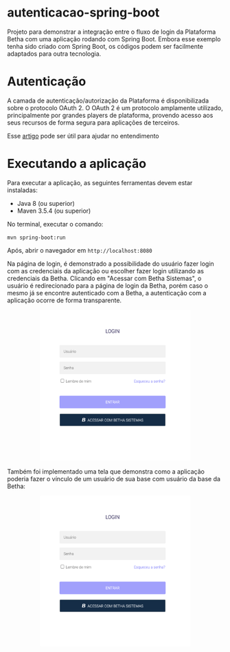 # autenticacao-spring-boot

Projeto para demonstrar a integração entre o fluxo de login da Plataforma Betha com uma aplicação rodando 
com Spring Boot. Embora esse exemplo tenha sido criado com Spring Boot, os códigos podem ser facilmente adaptados para 
outra tecnologia. 

# Autenticação
A camada de autenticação/autorização da Plataforma é disponibilizada sobre o protocolo OAuth 2. O OAuth 2 é um protocolo 
amplamente utilizado, principalmente por grandes players de plataforma, provendo acesso aos seus recursos de 
forma segura para aplicações de terceiros. 

Esse [artigo](https://www.digitalocean.com/community/tutorials/uma-introducao-ao-oauth-2-pt) pode ser útil para ajudar no entendimento

# Executando a aplicação

Para executar a aplicação, as seguintes ferramentas devem estar instaladas:

* Java 8 (ou superior)
* Maven 3.5.4 (ou superior)

No terminal, executar o comando:

```shell script
mvn spring-boot:run
```

Após, abrir o navegador em `http://localhost:8080`

Na página de login, é demonstrado a possibilidade do usuário fazer login com as credenciais da aplicação ou escolher fazer login utilizando as credenciais da Betha. Clicando em "Acessar com Betha Sistemas", o usuário é redirecionado para a página de login da Betha, porém caso o mesmo já se encontre autenticado com a Betha, a autenticação com a aplicação ocorre de forma transparente. 

<p align="center">
    <img src="login.png" width="350px" height="350px" />
</p>

Também foi implementado uma tela que demonstra como a aplicação poderia fazer o vínculo de um usuário de sua base com usuário da base da Betha:

<p align="center">
    <img src="login.png" width="350px" height="350px" />
</p>
